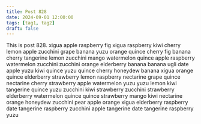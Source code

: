 ```yaml
---
title: Post 828
date: 2024-09-01 12:00:00
tags: [tag1, tag2]
draft: false
---
```

This is post 828.
xigua
apple
raspberry
fig
xigua
raspberry
kiwi
cherry
lemon
apple
zucchini
grape
banana
yuzu
orange
quince
cherry
fig
banana
cherry
tangerine
lemon
zucchini
mango
watermelon
quince
apple
raspberry
watermelon
zucchini
zucchini
orange
elderberry
banana
banana
ugli
date
apple
yuzu
kiwi
quince
yuzu
quince
cherry
honeydew
banana
xigua
orange
quince
elderberry
strawberry
lemon
raspberry
nectarine
grape
quince
nectarine
cherry
strawberry
apple
watermelon
yuzu
yuzu
lemon
kiwi
tangerine
quince
yuzu
zucchini
kiwi
strawberry
zucchini
strawberry
elderberry
watermelon
quince
quince
strawberry
mango
kiwi
nectarine
orange
honeydew
zucchini
pear
apple
orange
xigua
elderberry
raspberry
date
tangerine
raspberry
zucchini
apple
tangerine
date
tangerine
raspberry
yuzu
